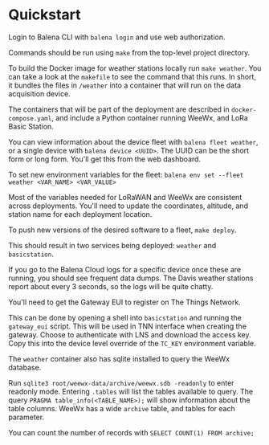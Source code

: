 # Quickstart

Login to Balena CLI with `balena login` and use web authorization.

Commands should be run using `make` from the top-level project directory.

To build the Docker image for weather stations locally run `make weather`. You can take a look at the `makefile` to see the command that this runs. In short, it bundles the files in `/weather` into a container that will run on the data acquisition device.

The containers that will be part of the deployment are described in `docker-compose.yaml`, and include a Python container running WeeWx, and LoRa Basic Station.

You can view information about the device fleet with `balena fleet weather`, or a single device with `balena device <UUID>`. The UUID can be the short form or long form. You'll get this from the web dashboard.

To set new environment variables for the fleet:
`balena env set --fleet weather <VAR_NAME> <VAR_VALUE>`

Most of the variables needed for LoRaWAN and WeeWx are consistent across deployments. You'll need to update the coordinates, altitude, and station name for each deployment location.

To push new versions of the desired software to a fleet, `make deploy`.

This should result in two services being deployed: `weather` and `basicstation`.

If you go to the Balena Cloud logs for a specific device once these are running, you should see frequent data dumps. The Davis weather stations report about every 3 seconds, so the logs will be quite chatty. 

You'll need to get the Gateway EUI to register on The Things Network.

This can be done by opening a shell into `basicstation` and running the `gateway_eui` script. This will be used in TNN interface when creating the gateway. Choose to authenticate with LNS and download the access key. Copy this into the device level override of the `TC_KEY` environment variable.

The `weather` container also has sqlite installed to query the WeeWx database.

Run `sqlite3 root/weewx-data/archive/weewx.sdb -readonly` to enter readonly mode. Entering `.tables` will list the tables available to query. The query `PRAGMA table_info(<TABLE_NAME>);` will show information about the table columns. WeeWx has a wide `archive` table, and tables for each parameter.

You can count the number of records with `SELECT COUNT(1) FROM archive;`